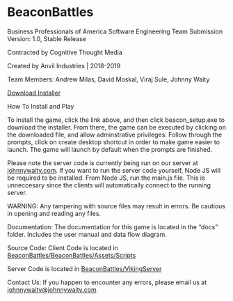 # BeaconBattles
Business Professionals of America Software Engineering Team Submission
Version: 1.0, Stable Release

Contracted by Cognitive Thought Media

Created by Anvil Industries | 2018-2019

Team Members: Andrew Milas, David Moskal, Viraj Sule, Johnny Waity

[Download Installer](https://github.com/johnnyjwaity/BeaconBattles/releases/tag/1.0)

How To Install and Play


To install the game, click the link above, and then click beacon_setup.exe to download the installer. From there, the game can be executed by clicking on the downloaded file, and allow adminstrative privileges. Follow through the prompts, click on create desktop shortcut in order to make game easier to launch. The game will launch by default when the prompts are finished.

Please note the server code is currently being run on our server at [johnnywaity.com](https://johnnywaity.com). If you want to run the server code yourself, Node JS will be required to be installed. From Node JS, run the main.js file. This is unneccesary since the clients will automatically connect to the running server. 

WARNING: Any tampering with source files may result in errors. Be cautious in opening and reading any files.


Documentation:
The documentation for this game is located in the “docs” folder. Includes the user manual and data flow diagram.


Source Code:
Client Code is located in [BeaconBattles/BeaconBattles/Assets/Scripts](https://github.com/johnnyjwaity/BeaconBattles/tree/master/BeaconBattles/Assets/Scripts)

Server Code is located in [BeaconBattles/VikingServer](https://github.com/johnnyjwaity/BeaconBattles/tree/master/VikingServer)


Contact Us:
If you happen to encounter any errors, please email us at johnnywaity@johnnywaity.com


